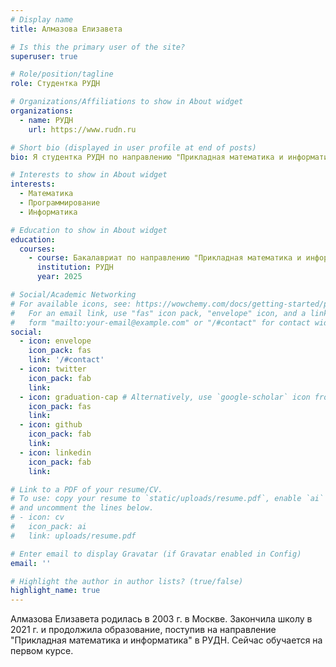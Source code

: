 ```yaml
---
# Display name
title: Алмазова Елизавета

# Is this the primary user of the site?
superuser: true

# Role/position/tagline
role: Студентка РУДН

# Organizations/Affiliations to show in About widget
organizations:
  - name: РУДН
    url: https://www.rudn.ru

# Short bio (displayed in user profile at end of posts)
bio: Я студентка РУДН по направлению "Прикладная математика и информатика"

# Interests to show in About widget
interests:
  - Математика
  - Программирование
  - Информатика

# Education to show in About widget
education:
  courses:
    - course: Бакалавриат по направлению "Прикладная математика и информатика"
      institution: РУДН
      year: 2025

# Social/Academic Networking
# For available icons, see: https://wowchemy.com/docs/getting-started/page-builder/#icons
#   For an email link, use "fas" icon pack, "envelope" icon, and a link in the
#   form "mailto:your-email@example.com" or "/#contact" for contact widget.
social:
  - icon: envelope
    icon_pack: fas
    link: '/#contact'
  - icon: twitter
    icon_pack: fab
    link:
  - icon: graduation-cap # Alternatively, use `google-scholar` icon from `ai` icon pack
    icon_pack: fas
    link:
  - icon: github
    icon_pack: fab
    link:
  - icon: linkedin
    icon_pack: fab
    link:

# Link to a PDF of your resume/CV.
# To use: copy your resume to `static/uploads/resume.pdf`, enable `ai` icons in `params.toml`,
# and uncomment the lines below.
# - icon: cv
#   icon_pack: ai
#   link: uploads/resume.pdf

# Enter email to display Gravatar (if Gravatar enabled in Config)
email: ''

# Highlight the author in author lists? (true/false)
highlight_name: true
---
```


Алмазова Елизавета родилась в 2003 г. в Москве. Закончила школу в 2021 г. и продолжила образование, поступив на направление "Прикладная математика и информатика" в РУДН. Сейчас обучается на первом курсе.

